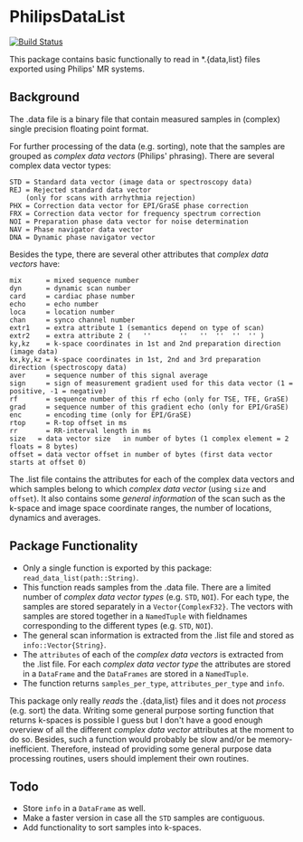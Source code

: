 # PhilipsDataList

[![Build Status](https://github.com/Oscar/PhilipsDataList.jl/actions/workflows/CI.yml/badge.svg?branch=main)](https://github.com/Oscar/PhilipsDataList.jl/actions/workflows/CI.yml?query=branch%3Amain)

This package contains basic functionally to read in *.{data,list} files exported using Philips' MR systems.

## Background

The .data file is a binary file that contain measured samples in (complex) single precision floating point format. 

For further processing of the data (e.g. sorting), note that the samples are grouped as _complex data vectors_ (Philips' phrasing). There are several complex data vector types:  
```
STD = Standard data vector (image data or spectroscopy data)
REJ = Rejected standard data vector
    (only for scans with arrhythmia rejection)
PHX = Correction data vector for EPI/GraSE phase correction
FRX = Correction data vector for frequency spectrum correction
NOI = Preparation phase data vector for noise determination
NAV = Phase navigator data vector
DNA = Dynamic phase navigator vector
```
Besides the type, there are several other attributes that _complex data vectors_ have:
```
mix      = mixed sequence number
dyn      = dynamic scan number
card     = cardiac phase number
echo     = echo number
loca     = location number
chan     = synco channel number
extr1    = extra attribute 1 (semantics depend on type of scan)
extr2    = extra attribute 2 (   ''       ''   ''  ''  ''  '' )
ky,kz    = k-space coordinates in 1st and 2nd preparation direction (image data)
kx,ky,kz = k-space coordinates in 1st, 2nd and 3rd preparation direction (spectroscopy data)
aver     = sequence number of this signal average
sign     = sign of measurement gradient used for this data vector (1 = positive, -1 = negative)
rf       = sequence number of this rf echo (only for TSE, TFE, GraSE)
grad     = sequence number of this gradient echo (only for EPI/GraSE)
enc      = encoding time (only for EPI/GraSE)
rtop     = R-top offset in ms
rr       = RR-interval length in ms
size   = data vector size   in number of bytes (1 complex element = 2 floats = 8 bytes)
offset = data vector offset in number of bytes (first data vector starts at offset 0)
```

The .list file contains the attributes for each of the complex data vectors and which samples belong to which _complex data vector_ (using `size` and `offset`). It also contains some _general information_ of the scan such as the k-space and image space coordinate ranges, the number of locations, dynamics and averages.

## Package Functionality

- Only a single function is exported by this package: `read_data_list(path::String)`.
- This function reads samples from the .data file. There are a limited number of _complex data vector types_ (e.g. `STD`, `NOI`). For each type, the samples are stored separately in a `Vector{ComplexF32}`. The vectors with samples are stored together in a `NamedTuple` with fieldnames corresponding to the different types (e.g. `STD`, `NOI`).
- The general scan information is extracted from the .list file and stored as `info::Vector{String}`.
- The `attributes` of each of the _complex data vectors_ is extracted from the .list file. For each _complex data vector type_ the attributes are stored in a `DataFrame` and the `DataFrames` are stored in a `NamedTuple`.
- The function returns `samples_per_type`, `attributes_per_type` and `info`.

This package only really _reads_ the .{data,list} files and it does not _process_ (e.g. sort) the data. Writing some general purpose sorting function that returns k-spaces is possible I guess but I don't have a good enough overview of all the different _complex data vector_ attributes at the moment to do so. Besides, such a function would probably be slow and/or be memory-inefficient. Therefore, instead of providing some general purpose data processing routines, users should implement their own routines.

## Todo
- Store `info` in a `DataFrame` as well.
- Make a faster version in case all the `STD` samples are contiguous.
- Add functionality to sort samples into k-spaces.
